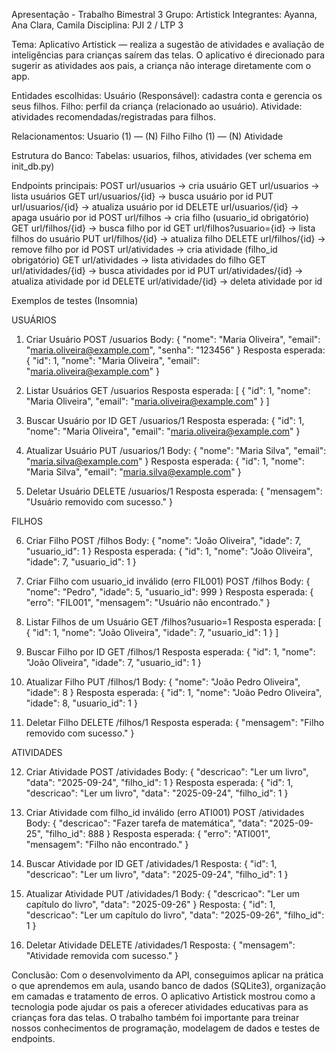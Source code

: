 Apresentação - Trabalho Bimestral 3
Grupo: Artistick
Integrantes: Ayanna, Ana Clara, Camila
Disciplina: PJI 2 / LTP 3


Tema:
Aplicativo Artistick — realiza a sugestão de atividades e avaliação de inteligências para crianças saírem das telas. O aplicativo é direcionado para sugerir as atividades aos pais, a criança não interage diretamente com o app.

Entidades escolhidas:
Usuário (Responsável): cadastra conta e gerencia os seus filhos.
Filho: perfil da criança (relacionado ao usuário).
Atividade: atividades recomendadas/registradas para filhos.

Relacionamentos:
Usuario (1) — (N) Filho
Filho (1) — (N) Atividade

Estrutura do Banco:
Tabelas: usuarios, filhos, atividades (ver schema em init_db.py)

Endpoints principais:
POST url/usuarios → cria usuário
GET url/usuarios → lista usuários
GET url/usuarios/{id} → busca usuário por id
PUT url/usuarios/{id} → atualiza usuário por id
DELETE url/usuarios/{id} → apaga usuário por id
POST url/filhos → cria filho (usuario_id obrigatório)
GET url/filhos/{id} → busca filho por id
GET url/filhos?usuario={id} → lista filhos do usuário
PUT url/filhos/{id} → atualiza filho
DELETE url/filhos/{id} → remove filho por id
POST url/atividades → cria atividade (filho_id obrigatório)
GET url/atividades → lista atividades do filho
GET url/atividades/{id} → busca atividades por id
PUT url/atividades/{id} → atualiza atividade por id
DELETE url/atividade/{id} → deleta atividade por id

Exemplos de testes (Insomnia)

USUÁRIOS

1. Criar Usuário
POST /usuarios
Body:
{
  "nome": "Maria Oliveira",
  "email": "maria.oliveira@example.com",
  "senha": "123456"
}
Resposta esperada:
{
  "id": 1,
  "nome": "Maria Oliveira",
  "email": "maria.oliveira@example.com"
}

2. Listar Usuários
GET /usuarios
Resposta esperada:
[
  {
    "id": 1,
    "nome": "Maria Oliveira",
    "email": "maria.oliveira@example.com"
  }
]

3. Buscar Usuário por ID
GET /usuarios/1
Resposta esperada:
{
  "id": 1,
  "nome": "Maria Oliveira",
  "email": "maria.oliveira@example.com"
}

4. Atualizar Usuário
PUT /usuarios/1
Body:
{
  "nome": "Maria Silva",
  "email": "maria.silva@example.com"
}
Resposta esperada:
{
  "id": 1,
  "nome": "Maria Silva",
  "email": "maria.silva@example.com"
}

5. Deletar Usuário
DELETE /usuarios/1
Resposta esperada:
{
  "mensagem": "Usuário removido com sucesso."
}

FILHOS

6. Criar Filho
POST /filhos
Body:
{
  "nome": "João Oliveira",
  "idade": 7,
  "usuario_id": 1
}
Resposta esperada:
{
  "id": 1,
  "nome": "João Oliveira",
  "idade": 7,
  "usuario_id": 1
}

7. Criar Filho com usuario_id inválido (erro FIL001)
POST /filhos
Body:
{
  "nome": "Pedro",
  "idade": 5,
  "usuario_id": 999
}
Resposta esperada:
{
  "erro": "FIL001",
  "mensagem": "Usuário não encontrado."
}

8. Listar Filhos de um Usuário
GET /filhos?usuario=1
Resposta esperada:
[
  {
    "id": 1,
    "nome": "João Oliveira",
    "idade": 7,
    "usuario_id": 1
  }
]

9. Buscar Filho por ID
GET /filhos/1
Resposta esperada:
{
  "id": 1,
  "nome": "João Oliveira",
  "idade": 7,
  "usuario_id": 1
}

10. Atualizar Filho
PUT /filhos/1
Body:
{
  "nome": "João Pedro Oliveira",
  "idade": 8
}
Resposta esperada:
{
  "id": 1,
  "nome": "João Pedro Oliveira",
  "idade": 8,
  "usuario_id": 1
}

11. Deletar Filho
DELETE /filhos/1
Resposta esperada:
{
  "mensagem": "Filho removido com sucesso."
}

ATIVIDADES

12. Criar Atividade
POST /atividades
Body:
{
  "descricao": "Ler um livro",
  "data": "2025-09-24",
  "filho_id": 1
}
Resposta esperada:
{
  "id": 1,
  "descricao": "Ler um livro",
  "data": "2025-09-24",
  "filho_id": 1
}

13. Criar Atividade com filho_id inválido (erro ATI001)
POST /atividades
Body:
{
  "descricao": "Fazer tarefa de matemática",
  "data": "2025-09-25",
  "filho_id": 888
}
Resposta esperada:
{
  "erro": "ATI001",
  "mensagem": "Filho não encontrado."
}

15. Buscar Atividade por ID
GET /atividades/1
Resposta:
{
  "id": 1,
  "descricao": "Ler um livro",
  "data": "2025-09-24",
  "filho_id": 1
}

16. Atualizar Atividade
PUT /atividades/1
Body:
{
  "descricao": "Ler um capítulo do livro",
  "data": "2025-09-26"
}
Resposta:
{
  "id": 1,
  "descricao": "Ler um capítulo do livro",
  "data": "2025-09-26",
  "filho_id": 1
}

17. Deletar Atividade
DELETE /atividades/1
Resposta:
{
  "mensagem": "Atividade removida com sucesso."
}



Conclusão:
Com o desenvolvimento da API, conseguimos aplicar na prática o que aprendemos em aula, usando banco de dados (SQLite3), organização em camadas e tratamento de erros. O aplicativo Artistick mostrou como a tecnologia pode ajudar os pais a oferecer atividades educativas para as crianças fora das telas. O trabalho também foi importante para treinar nossos conhecimentos de programação, modelagem de dados e testes de endpoints.

